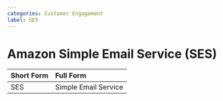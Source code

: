 ```yaml
---
categories: Customer Engagement
label: SES
---
```


# Amazon Simple Email Service (SES)

Short Form | Full Form
:--- | :---
SES | Simple Email Service